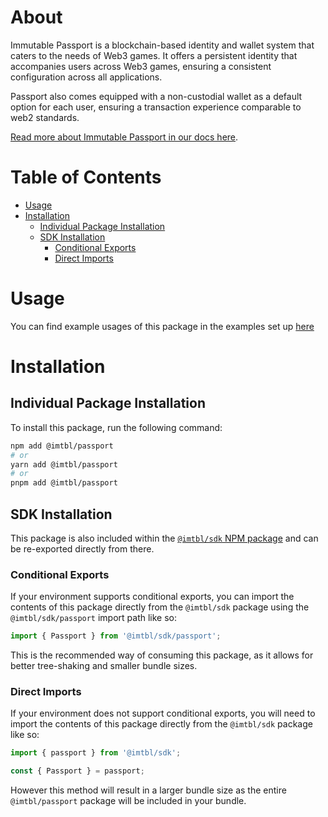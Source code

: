 # About

Immutable Passport is a blockchain-based identity and wallet system that caters to the needs of Web3 games. It offers a persistent identity that accompanies users across Web3 games, ensuring a consistent configuration across all applications.

Passport also comes equipped with a non-custodial wallet as a default option for each user, ensuring a transaction experience comparable to web2 standards.

[Read more about Immutable Passport in our docs here](https://docs.immutable.com/products/zkEVM/passport).

# Table of Contents

- [Usage](#usage)
- [Installation](#installation)
  - [Individual Package Installation](#individual-package-installation)
  - [SDK Installation](#sdk-installation)
    - [Conditional Exports](#conditional-exports)
    - [Direct Imports](#direct-imports)

# Usage

You can find example usages of this package in the examples set up [here](https://github.com/immutable/ts-immutable-sdk/tree/main/examples/passport)

# Installation

## Individual Package Installation

To install this package, run the following command:

```sh
npm add @imtbl/passport
# or
yarn add @imtbl/passport
# or
pnpm add @imtbl/passport
```

## SDK Installation

This package is also included within the [`@imtbl/sdk` NPM package](https://www.npmjs.com/package/@imtbl/sdk) and can be re-exported directly from there.

### Conditional Exports

If your environment supports conditional exports, you can import the contents of this package directly from the `@imtbl/sdk` package using the `@imtbl/sdk/passport` import path like so:

```ts
import { Passport } from '@imtbl/sdk/passport';
```

This is the recommended way of consuming this package, as it allows for better tree-shaking and smaller bundle sizes.

### Direct Imports

If your environment does not support conditional exports, you will need to import the contents of this package directly from the `@imtbl/sdk` package like so:

```ts
import { passport } from '@imtbl/sdk';

const { Passport } = passport;
```

However this method will result in a larger bundle size as the entire `@imtbl/passport` package will be included in your bundle.